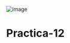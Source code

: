 ![image](https://github.com/AxAmaro09/Practica-12/assets/148808039/2b7f3432-d7b7-4d79-9253-37436dfd84c5)
# Practica-12
